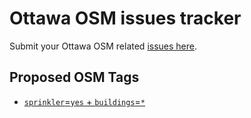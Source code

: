 # Ottawa OSM issues tracker

Submit your Ottawa OSM related [issues here](https://github.com/osmottawa/Ottawa/issues).

## Proposed OSM Tags

- [`sprinkler`=`yes` + `buildings`=`*`](https://github.com/osmottawa/Ottawa/issues/1)

